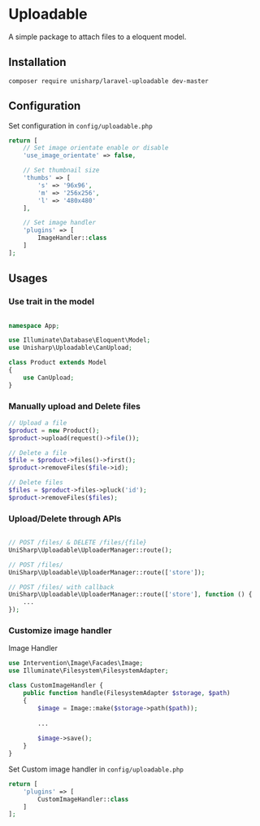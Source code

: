 # Uploadable

A simple package to attach files to a eloquent model.

## Installation

```
composer require unisharp/laravel-uploadable dev-master
```

## Configuration

Set configuration in `config/uploadable.php`

```php
return [
    // Set image orientate enable or disable
    'use_image_orientate' => false,

    // Set thumbnail size
    'thumbs' => [
        's' => '96x96',
        'm' => '256x256',
        'l' => '480x480'
    ],

    // Set image handler
    'plugins' => [
        ImageHandler::class
    ]
];
```

## Usages

### Use trait in the model

```php

namespace App;

use Illuminate\Database\Eloquent\Model;
use Unisharp\Uploadable\CanUpload;

class Product extends Model
{
    use CanUpload;
}
```

### Manually upload and Delete files

```php
// Upload a file
$product = new Product();
$product->upload(request()->file());

// Delete a file
$file = $product->files()->first();
$product->removeFiles($file->id);

// Delete files
$files = $product->files->pluck('id');
$product->removeFiles($files);
```

### Upload/Delete through APIs

```php

// POST /files/ & DELETE /files/{file}
UniSharp\Uploadable\UploaderManager::route();

// POST /files/
UniSharp\Uploadable\UploaderManager::route(['store']);

// POST /files/ with callback
UniSharp\Uploadable\UploaderManager::route(['store'], function () {
    ...
});

```

### Customize image handler

Image Handler

```php
use Intervention\Image\Facades\Image;
use Illuminate\Filesystem\FilesystemAdapter;

class CustomImageHandler {
    public function handle(FilesystemAdapter $storage, $path)
    {
        $image = Image::make($storage->path($path));
    
        ...
    
        $image->save();
    }
}
```

Set Custom image handler in `config/uploadable.php`

```php
return [
    'plugins' => [
        CustomImageHandler::class
    ]
];
```
